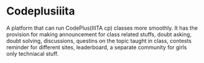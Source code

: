 # Codeplusiiita
A platform that can run CodePlus(IIITA cp) classes more smoothly. It has the provision  for making announcement for class related stuffs, doubt asking, doubt solving,
discussions, questins on the topic taught in class, contests reminder for different sites, leaderboard, a separate community for girls only techniacal stuff.
